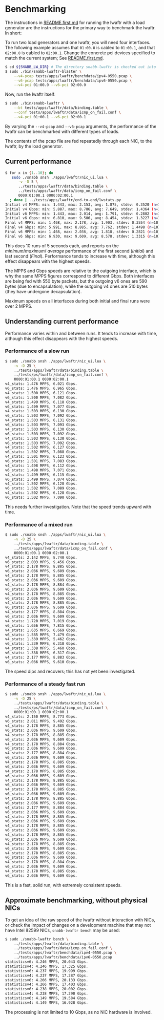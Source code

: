 # Benchmarking

The instructions in [README.first.md](README.first.md) for running the lwaftr with a load 
generator are the instructions for the primary way to benchmark the lwaftr. 
In short:

To run two load generators and one lwaftr, you will need four interfaces. The 
following example assumes that `01:00.0` is cabled to `01:00.1`, and that 
`02:00.0` is cabled to `02:00.1`. Change the concrete pci devices specified to 
match the current system; See [README.first.md](README.first.md).

```bash
$ cd ${SNABB_LW_DIR} # The directory snabb-lwaftr is checked out into
$ sudo ./bin/snabb-lwaftr-blaster \
    --v4-pcap tests/apps/lwaftr/benchdata/ipv4-0550.pcap \
    --v6-pcap tests/apps/lwaftr/benchdata/ipv6-0550.pcap \
    --v4-pci 01:00.0 --v6-pci 02:00.0
```

Now, run the lwaftr itself:
```bash
$ sudo ./bin/snabb-lwaftr \
    --bt tests/apps/lwaftr/data/binding.table \
    --conf tests/apps/lwaftr/data/icmp_on_fail.conf \
    --v4-pci 01:00.1 --v6-pci 02:00.1
```

By varying the `--v4-pcap` and `--v6-pcap` arguments, the performance of the 
lwaftr can be benchmarked with different types of loads.

The contents of the pcap file are fed repeatedly through each NIC, to the 
lwaftr, by the load generator.

## Current performance

```bash
$ for x in {1..10}; do 
   sudo ./snabb snsh ./apps/lwaftr/nic_ui.lua \
      -v -D 5 \
      ../tests/apps/lwaftr/data/binding.table \
      ../tests/apps/lwaftr/data/icmp_on_fail.conf \
      0000:01:00.1 0000:02:00.1
  ; done | ../tests/apps/lwaftr/end-to-end/lwstats.py 
Initial v4 MPPS: min: 1.443, max: 2.153, avg: 1.875, stdev: 0.3520 (n=10)
Initial v4 Gbps: min: 5.887, max: 8.786, avg: 7.649, stdev: 1.4364 (n=10)
Initial v6 MPPS: min: 1.443, max: 2.014, avg: 1.791, stdev: 0.2802 (n=10)
Initial v6 Gbps: min: 6.810, max: 9.506, avg: 8.454, stdev: 1.3227 (n=10)
Final v4 MPPS: min: 1.468, max: 2.178, avg: 1.903, stdev: 0.3554 (n=10)
Final v4 Gbps: min: 5.991, max: 8.885, avg: 7.762, stdev: 1.4498 (n=10)
Final v6 MPPS: min: 1.468, max: 2.036, avg: 1.818, stdev: 0.2821 (n=10)
Final v6 Gbps: min: 6.930, max: 9.609, avg: 8.578, stdev: 1.3315 (n=10)
```

This does 10 runs of 5 seconds each, and reports on the _minimum_/_maximum_/
_average_ performance of the first second (_Initial_) and last second (_Final_).
Performance tends to increase with time, although this effect disappears with 
the highest speeds.

The MPPS and Gbps speeds are relative to the outgoing interface, which is why 
the same MPPS figures correspond to different Gbps. Both interfaces are being 
fed with 550 byte packets, but the outgoing v6 ones are 590 bytes (due to 
encapsulation), while the outgoing v4 ones are 510 bytes (they have undergone 
decapsulation).

Maximum speeds on all interfaces during both initial and final runs were over 
2 MPPS.

## Understanding current performance

Performance varies within and between runs. It tends to increase with time,
although this effect disappears with the highest speeds.

### Performance of a slow run

```bash
$ sudo ./snabb snsh ./apps/lwaftr/nic_ui.lua \
    -v -D 25 \
    ../tests/apps/lwaftr/data/binding.table \
    ../tests/ps/lwaftr/data/icmp_on_fail.conf \
    0000:01:00.1 0000:02:00.1
v4_stats: 1.476 MPPS, 6.021 Gbps.
v6_stats: 1.476 MPPS, 6.965 Gbps.
v4_stats: 1.500 MPPS, 6.121 Gbps.
v6_stats: 1.500 MPPS, 7.082 Gbps.
v4_stats: 1.499 MPPS, 6.118 Gbps.
v6_stats: 1.499 MPPS, 7.077 Gbps.
v4_stats: 1.503 MPPS, 6.130 Gbps.
v6_stats: 1.503 MPPS, 7.092 Gbps.
v4_stats: 1.503 MPPS, 6.131 Gbps.
v6_stats: 1.503 MPPS, 7.093 Gbps.
v4_stats: 1.503 MPPS, 6.130 Gbps.
v6_stats: 1.503 MPPS, 7.092 Gbps.
v4_stats: 1.503 MPPS, 6.130 Gbps.
v6_stats: 1.503 MPPS, 7.092 Gbps.
v4_stats: 1.502 MPPS, 6.127 Gbps.
v6_stats: 1.502 MPPS, 7.088 Gbps.
v4_stats: 1.501 MPPS, 6.123 Gbps.
v6_stats: 1.501 MPPS, 7.083 Gbps.
v4_stats: 1.498 MPPS, 6.112 Gbps.
v6_stats: 1.498 MPPS, 7.071 Gbps.
v4_stats: 1.499 MPPS, 6.115 Gbps.
v6_stats: 1.499 MPPS, 7.074 Gbps.
v4_stats: 1.502 MPPS, 6.128 Gbps.
v6_stats: 1.502 MPPS, 7.089 Gbps.
v4_stats: 1.502 MPPS, 6.128 Gbps.
v6_stats: 1.502 MPPS, 7.090 Gbps.
```

This needs further investigation. Note that the speed trends upward with time.

### Performance of a mixed run

```bash
$ sudo ./snabb snsh ./apps/lwaftr/nic_ui.lua \
    -v -D 25 \
    ../tests/apps/lwaftr/data/binding.table \
    ../tests/apps/lwaftr/data/icmp_on_fail.conf \
    0000:01:00.1 0000:02:00.1
v4_stats: 2.142 MPPS, 8.740 Gbps.
v6_stats: 2.003 MPPS, 9.456 Gbps.
v4_stats: 2.178 MPPS, 8.885 Gbps.
v6_stats: 2.036 MPPS, 9.609 Gbps.
v4_stats: 2.178 MPPS, 8.885 Gbps.
v6_stats: 2.036 MPPS, 9.609 Gbps.
v4_stats: 2.178 MPPS, 8.884 Gbps.
v6_stats: 2.036 MPPS, 9.609 Gbps.
v4_stats: 2.178 MPPS, 8.885 Gbps.
v6_stats: 2.036 MPPS, 9.609 Gbps.
v4_stats: 2.178 MPPS, 8.885 Gbps.
v6_stats: 2.036 MPPS, 9.609 Gbps.
v4_stats: 2.177 MPPS, 8.884 Gbps.
v6_stats: 2.036 MPPS, 9.609 Gbps.
v4_stats: 1.720 MPPS, 7.019 Gbps.
v6_stats: 1.656 MPPS, 7.815 Gbps.
v4_stats: 1.635 MPPS, 6.669 Gbps.
v6_stats: 1.585 MPPS, 7.479 Gbps.
v4_stats: 1.339 MPPS, 5.462 Gbps.
v6_stats: 1.339 MPPS, 6.318 Gbps.
v4_stats: 1.338 MPPS, 5.460 Gbps.
v6_stats: 1.338 MPPS, 6.317 Gbps.
v4_stats: 2.177 MPPS, 8.883 Gbps.
v6_stats: 2.036 MPPS, 9.610 Gbps.
```

The speed dips and recovers; this has not yet been investigated.

### Performance of a steady fast run

```bash
$ sudo ./snabb snsh ./apps/lwaftr/nic_ui.lua \
    -v -D 25 \
    ../tests/apps/lwaftr/data/binding.table \
    ../tests/ps/lwaftr/data/icmp_on_fail.conf \
    0000:01:00.1 0000:02:00.1
v4_stats: 2.150 MPPS, 8.773 Gbps.
v6_stats: 2.011 MPPS, 9.492 Gbps.
v4_stats: 2.178 MPPS, 8.885 Gbps.
v6_stats: 2.036 MPPS, 9.609 Gbps.
v4_stats: 2.178 MPPS, 8.885 Gbps.
v6_stats: 2.036 MPPS, 9.609 Gbps.
v4_stats: 2.178 MPPS, 8.884 Gbps.
v6_stats: 2.036 MPPS, 9.609 Gbps.
v4_stats: 2.177 MPPS, 8.884 Gbps.
v6_stats: 2.036 MPPS, 9.609 Gbps.
v4_stats: 2.178 MPPS, 8.885 Gbps.
v6_stats: 2.036 MPPS, 9.609 Gbps.
v4_stats: 2.178 MPPS, 8.885 Gbps.
v6_stats: 2.036 MPPS, 9.609 Gbps.
v4_stats: 2.178 MPPS, 8.885 Gbps.
v6_stats: 2.036 MPPS, 9.609 Gbps.
v4_stats: 2.178 MPPS, 8.885 Gbps.
v6_stats: 2.036 MPPS, 9.609 Gbps.
v4_stats: 2.178 MPPS, 8.885 Gbps.
v6_stats: 2.036 MPPS, 9.609 Gbps.
v4_stats: 2.177 MPPS, 8.884 Gbps.
v6_stats: 2.036 MPPS, 9.609 Gbps.
v4_stats: 2.178 MPPS, 8.885 Gbps.
v6_stats: 2.036 MPPS, 9.609 Gbps.
v4_stats: 2.178 MPPS, 8.885 Gbps.
v6_stats: 2.036 MPPS, 9.609 Gbps.
v4_stats: 2.178 MPPS, 8.885 Gbps.
v6_stats: 2.036 MPPS, 9.609 Gbps.
v4_stats: 2.178 MPPS, 8.885 Gbps.
v6_stats: 2.036 MPPS, 9.609 Gbps.
v4_stats: 2.178 MPPS, 8.885 Gbps.
v6_stats: 2.036 MPPS, 9.609 Gbps.
v4_stats: 2.178 MPPS, 8.884 Gbps.
v6_stats: 2.036 MPPS, 9.609 Gbps.
v4_stats: 2.178 MPPS, 8.885 Gbps.
v6_stats: 2.036 MPPS, 9.609 Gbps.
```

This is a fast, solid run, with extremely consistent speeds.

## Approximate benchmarking, without physical NICs

To get an idea of the raw speed of the lwaftr without interaction with NICs, 
or check the impact of changes on a development machine that may not have 
Intel 82599 NICs, `snabb-lwaftr bench` may be used:

```bash
$ sudo ./snabb-lwaftr bench \
    ../tests/apps/lwaftr/data/binding.table \
    ../tests/apps/lwaftr/data/icmp_on_fail.conf \
    ../tests/apps/lwaftr/benchdata/ipv4-0550.pcap \
    ../tests/apps/lwaftr/benchdata/ipv6-0550.pcap
statisticsv6: 4.246 MPPS, 20.043 Gbps.
statisticsv4: 4.246 MPPS, 17.325 Gbps.
statisticsv6: 4.237 MPPS, 19.999 Gbps.
statisticsv4: 4.237 MPPS, 17.287 Gbps.
statisticsv6: 4.266 MPPS, 20.133 Gbps.
statisticsv4: 4.266 MPPS, 17.403 Gbps.
statisticsv6: 4.238 MPPS, 20.002 Gbps.
statisticsv4: 4.238 MPPS, 17.290 Gbps.
statisticsv6: 4.149 MPPS, 19.584 Gbps.
statisticsv4: 4.149 MPPS, 16.928 Gbps.
```

The processing is not limited to 10 Gbps, as no NIC hardware is involved.
